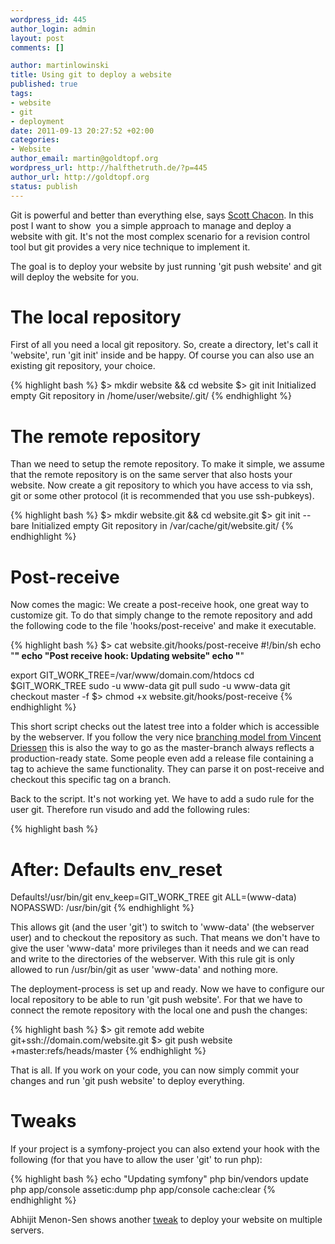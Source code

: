 ```yaml
--- 
wordpress_id: 445
author_login: admin
layout: post
comments: []

author: martinlowinski
title: Using git to deploy a website
published: true
tags: 
- website
- git
- deployment
date: 2011-09-13 20:27:52 +02:00
categories: 
- Website
author_email: martin@goldtopf.org
wordpress_url: http://halfthetruth.de/?p=445
author_url: http://goldtopf.org
status: publish
---
```

Git is powerful and better than everything else, says <a href="http://whygitisbetterthanx.com/">Scott Chacon</a>. In this post I want to show&nbsp; you a simple approach to manage and deploy a website with git. It's not the most complex scenario for a revision control tool but git provides a very nice technique to implement it.

The goal is to deploy your website by just running 'git push website' and git will deploy the website for you.
<h1>The local repository</h1>
First of all you need a local git repository. So, create a directory, let's call it 'website', run 'git init' inside and be happy. Of course you can also use an existing git repository, your choice.

{% highlight bash %}
$> mkdir website && cd website
$> git init
Initialized empty Git repository in /home/user/website/.git/
{% endhighlight %}

<h1>The remote repository</h1>
Than we need to setup the remote repository. To make it simple, we assume that the remote repository is on the same server that also hosts your website. Now create a git repository to which you have access to via ssh, git or some other protocol (it is recommended that you use ssh-pubkeys).

{% highlight bash %}
$> mkdir website.git && cd website.git
$> git init --bare
Initialized empty Git repository in /var/cache/git/website.git/
{% endhighlight %}

<h1>Post-receive</h1>
Now comes the magic: We create a post-receive hook, one great way to customize git. To do that simply change to the remote repository and add the following code to the file 'hooks/post-receive' and make it executable.

{% highlight bash %}
$> cat website.git/hooks/post-receive
#!/bin/sh
echo "********************"
echo "Post receive hook: Updating website"
echo "********************"

export GIT_WORK_TREE=/var/www/domain.com/htdocs
cd $GIT_WORK_TREE
sudo -u www-data git pull
sudo -u www-data git checkout master -f
$> chmod +x website.git/hooks/post-receive
{% endhighlight %}

This short script checks out the latest tree into a folder which is accessible by the webserver. If you follow the very nice <a title="A successful git branching model" href="http://nvie.com/posts/a-successful-git-branching-model/" target="_blank">branching model from Vincent Driessen</a> this is also the way to go as the master-branch always reflects a production-ready state. Some people even add a release file containing a tag to achieve the same functionality. They can parse it on post-receive and checkout this specific tag on a branch.

Back to the script. It's not working yet. We have to add a sudo rule for the user git. Therefore run visudo and add the following rules:

{% highlight bash %}
# After: Defaults env_reset
Defaults!/usr/bin/git env_keep=GIT_WORK_TREE
git ALL=(www-data) NOPASSWD: /usr/bin/git
{% endhighlight %}

This allows git (and the user 'git') to switch to 'www-data' (the webserver user) and to checkout the repository as such. That means we don't have to give the user 'www-data' more privileges than it needs and we can read and write to the directories of the webserver. With this rule git is only allowed to run /usr/bin/git as user 'www-data' and nothing more.

The deployment-process is set up and ready. Now we have to configure our local repository to be able to run 'git push website'. For that we have to connect the remote repository with the local one and push the changes:

{% highlight bash %}
$> git remote add webite git+ssh://domain.com/website.git
$> git push website +master:refs/heads/master
{% endhighlight %}

That is all. If you work on your code, you can now simply commit your changes and run 'git push website' to deploy everything.
<h1>Tweaks</h1>
If your project is a symfony-project you can also extend your hook with the following (for that you have to allow the user 'git' to run php):

{% highlight bash %}
echo "Updating symfony"
php bin/vendors update
php app/console assetic:dump
php app/console cache:clear
{% endhighlight %}

Abhijit Menon-Sen shows another <a href="http://toroid.org/ams/git-website-howto">tweak</a> to deploy your website on multiple servers.
